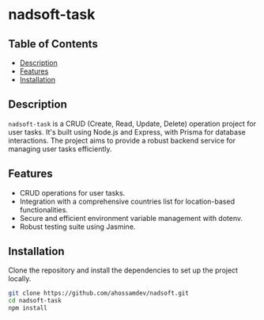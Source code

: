 # nadsoft-task

## Table of Contents
- [Description](#description)
- [Features](#features)
- [Installation](#installation)

## Description
`nadsoft-task` is a CRUD (Create, Read, Update, Delete) operation project for user tasks. It's built using Node.js and Express, with Prisma for database interactions. The project aims to provide a robust backend service for managing user tasks efficiently.

## Features
- CRUD operations for user tasks.
- Integration with a comprehensive countries list for location-based functionalities.
- Secure and efficient environment variable management with dotenv.
- Robust testing suite using Jasmine.

## Installation
Clone the repository and install the dependencies to set up the project locally.

```bash
git clone https://github.com/ahossamdev/nadsoft.git
cd nadsoft-task
npm install




